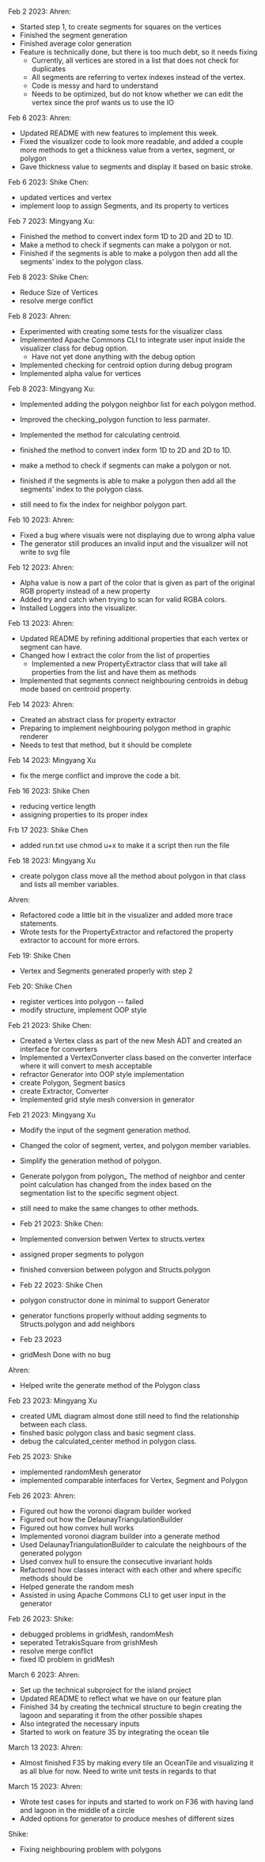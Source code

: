 Feb 2 2023:
Ahren: 
* Started step 1, to create segments for squares on the vertices
* Finished the segment generation
* Finished average color generation
* Feature is technically done, but there is too much debt, so it needs fixing
  * Currently, all vertices are stored in a list that does not check for duplicates
  * All segments are referring to vertex indexes instead of the vertex.
  * Code is messy and hard to understand
  * Needs to be optimized, but do not know whether we can edit the vertex since the prof wants us to use the IO

Feb 6 2023:
Ahren: 
* Updated README with new features to implement this week.
* Fixed the visualizer code to look more readable, and added a couple more methods to get a thickness value from a vertex, segment, or polygon
* Gave thickness value to segments and display it based on basic stroke.

Feb 6 2023:
Shike Chen:
* updated vertices and vertex
* implement loop to assign Segments, and its property to vertices

Feb 7 2023:
Mingyang Xu:

* Finished the method to convert index form 1D to 2D and 2D to 1D.
* Make a method to check if segments can make a polygon or not.
* Finished if the segments is able to make a polygon then add all the segments' index to the polygon class.

Feb 8 2023:
Shike Chen:
* Reduce Size of Vertices
* resolve merge conflict

Feb 8 2023:
Ahren:
* Experimented with creating some tests for the visualizer class
* Implemented Apache Commons CLI to integrate user input inside the visualizer class for debug option.
  * Have not yet done anything with the debug option
* Implemented checking for centroid option during debug program
* Implemented alpha value for vertices

Feb 8 2023:
Mingyang Xu:
* Implemented adding the polygon neighbor list for each polygon method.
* Improved the checking_polygon function to less parmater.
* Implemented the method for calculating centroid.

* finished the method to convert index form 1D to 2D and 2D to 1D.
* make a method to check if segments can make a polygon or not.
* finished if the segments is able to make a polygon then add all the segments' index to the polygon class.
* still need to fix the index for neighbor polygon part.

Feb 10 2023:
Ahren:
* Fixed a bug where visuals were not displaying due to wrong alpha value
* The generator still produces an invalid input and the visualizer will not write to svg file

Feb 12 2023:
Ahren:
* Alpha value is now a part of the color that is given as part of the original RGB property instead of a new property
* Added try and catch when trying to scan for valid RGBA colors.
* Installed Loggers into the visualizer.

Feb 13 2023:
Ahren:
* Updated README by refining additional properties that each vertex or segment can have.
* Changed how I extract the color from the list of properties
  * Implemented a new PropertyExtractor class that will take all properties from the list and have them as methods
* Implemented that segments connect neighbouring centroids in debug mode based on centroid property.

Feb 14 2023:
Ahren:
* Created an abstract class for property extractor
* Preparing to implement neighbouring polygon method in graphic renderer
* Needs to test that method, but it should be complete

Feb 14 2023:
Mingyang Xu
* fix the merge conflict and improve the code a bit.

Feb 16 2023: 
Shike Chen
* reducing vertice length
* assigning properties to its proper index

Frb 17 2023:
Shike Chen
* added run.txt use chmod u+x to make it a script then run the file

Feb 18 2023: 
Mingyang Xu
* create polygon class move all the method about polygon in that class and lists all member variables.

Ahren:
* Refactored code a little bit in the visualizer and added more trace statements.
* Wrote tests for the PropertyExtractor and refactored the property extractor to account for more errors.

Feb 19:
Shike Chen
* Vertex and Segments generated properly with step 2

Feb 20:
Shike Chen
* register vertices into polygon -- failed
* modify structure, implement OOP style

Feb 21 2023:
Shike Chen:
* Created a Vertex class as part of the new Mesh ADT and created an interface for converters
* Implemented a VertexConverter class based on the converter interface where it will convert to mesh acceptable
* refractor Generator into OOP style implementation
* create Polygon, Segment basics
* create Extractor, Converter
* Implemented grid style mesh conversion in generator


Feb 21 2023: Mingyang Xu
* Modify the input of the segment generation method.
* Changed the color of segment, vertex, and polygon member variables.
* Simplify the generation method of polygon.
* Generate polygon from polygon_ The method of neighbor and center point calculation has changed from the index based on the segmentation list to the specific segment object.
* still need to make the same changes to other methods.
 
* Feb 21 2023:
  Shike Chen:
* Implemented conversion betwen Vertex to structs.vertex
* assigned proper segments to polygon
* finished conversion between polygon and Structs.polygon

* Feb 22 2023:
  Shike Chen
* polygon constructor done in minimal to support Generator
* generator functions properly without adding segments to Structs.polygon and add neighbors

* Feb 23 2023
* gridMesh Done with no bug

Ahren:
* Helped write the generate method of the Polygon class

Feb 23 2023: Mingyang Xu
* created UML diagram almost done still need to find the relationship between each class.
* finshed basic polygon class and basic segment class.
* debug the calculated_center method in polygon class.

Feb 25 2023:
Shike
* implemented randomMesh generator
* implemented comparable interfaces for Vertex, Segment and Polygon

Feb 26 2023:
Ahren:
* Figured out how the voronoi diagram builder worked
* Figured out how the DelaunayTriangulationBuilder
* Figured out how convex hull works
* Implemented voronoi diagram builder into a generate method
* Used DelaunayTriangulationBuilder to calculate the neighbours of the generated polygon
* Used convex hull to ensure the consecutive invariant holds
* Refactored how classes interact with each other and where specific methods should be
* Helped generate the random mesh
* Assisted in using Apache Commons CLI to get user input in the generator

Feb 26 2023:
Shike:
* debugged problems in gridMesh, randomMesh
* seperated TetrakisSquare from grishMesh
* resolve merge conflict
* fixed ID problem in gridMesh

March 6 2023:
Ahren:
* Set up the technical subproject for the island project
* Updated README to reflect what we have on our feature plan
* Finished 34 by creating the technical structure to begin creating the lagoon and separating it from the other possible shapes
* Also integrated the necessary inputs
* Started to work on feature 35 by integrating the ocean tile

March 13 2023:
Ahren:
* Almost finished F35 by making every tile an OceanTile and visualizing it as all blue for now. Need to write unit tests in regards to that

March 15 2023:
Ahren:
* Wrote test cases for inputs and started to work on F36 with having land and lagoon in the middle of a circle
* Added options for generator to produce meshes of different sizes

Shike:
* Fixing neighbouring problem with polygons
